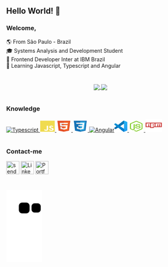 ## Hello World! 👋
### Welcome, 

:earth_americas: From São Paulo - Brazil  
:mortar_board: Systems Analysis and Development Student  
:briefcase: Frontend Developer Inter at IBM Brazil  
:seedling: Learning Javascript, Typescript and Angular  

#
<div align="center" style="display: inline_block">
 <a href="https://github.com/GiselleBarbosa">
  <img align="center" height="165em" src="https://github-readme-stats.vercel.app/api?username=GiselleBarbosa&show_icons=true&theme=dracula&include_all_commits=true&count_private=true"/>
  <img align="center" height="165em" src="https://github-readme-stats.vercel.app/api/top-langs/?username=GiselleBarbosa&layout=compact&langs_count=7&theme=dracula"/></a></div> 
                                                                                                                                                   
#
                                                                                                                                                  
### Knowledge  
                                                                                                                                                 
<div style="display: inline"><a href="https://www.linkedin.com/in/gisellebarb"><img  title="Typescript" alt="Typescript" height="30" width="30" src="https://user-images.githubusercontent.com/93397497/190875273-44dd82c7-5221-4f4e-afc2-91996f2977b3.png">  
<img alt="Javascript" title="Javascript" height="30" width="40" src="https://raw.githubusercontent.com/devicons/devicon/master/icons/javascript/javascript-plain.svg">
</a><a href="https://www.linkedin.com/in/gisellebarb"><img title="HTML 5" alt="HTML" height="30" width="40" src="https://raw.githubusercontent.com/devicons/devicon/master/icons/html5/html5-original.svg"></a><a href="https://www.linkedin.com/in/gisellebarb">
<img title="CSS" alt="css" height="30" width="40" src="https://raw.githubusercontent.com/devicons/devicon/master/icons/css3/css3-original.svg">
</a>
<a href="https://www.linkedin.com/in/gisellebarb"><img title="Angular" alt="Angular" height="36" width="36"  src="https://img.icons8.com/fluency/256/angularjs.png"></a><a href="https://www.linkedin.com/in/gisellebarb"><img title="VS Code" alt="VS Code" height="30" width="35" src="https://github.com/devicons/devicon/raw/master/icons/vscode/vscode-original.svg"></a><a href="https://www.linkedin.com/in/gisellebarb">
<img  title="NodeJS" alt="Node" height=30" width="40" src="https://raw.githubusercontent.com/devicons/devicon/1119b9f84c0290e0f0b38982099a2bd027a48bf1/icons/nodejs/nodejs-original.svg">
</a><a href="https://www.linkedin.com/in/gisellebarb">
<img title="NPM"   alt="NPM" height="35" width="45" src="https://raw.githubusercontent.com/devicons/devicon/1119b9f84c0290e0f0b38982099a2bd027a48bf1/icons/npm/npm-original-wordmark.svg">
</a>
</div>
 
 #   
  
 ### Contact-me
<div style="display: inline_block">
<a href="mailto:giselle.barbosadev@gmail.com"><img title="send a email" width="35" height="35" src="https://cdn-icons-png.flaticon.com/512/552/552486.png" target="_blank"></a> <a href="https://www.linkedin.com/in/gisellebarb/" target="_blank"><img title="LinkedIn" width="35" height="35" src="https://user-images.githubusercontent.com/93397497/173881361-44ebc3a1-211a-4550-a44a-73a7438bd1b7.png" target="_blank"></a> <a href="https://gisellebarbosa.github.io/portfolio/" target="_blank"><img title="Portfolio" width="35" height="35" src="https://user-images.githubusercontent.com/93397497/173899426-9a6e8a5c-06db-4507-a3d7-eec6e64eaf35.png" target="_blank"></a>
</div>

  #  
  
 ![Snake animation](https://github.com/GiselleBarbosa/GiselleBarbosa/blob/output/github-contribution-grid-snake.svg)
